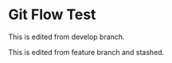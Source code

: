 Git Flow Test
====

This is edited from develop branch.

This is edited from feature branch and stashed.
